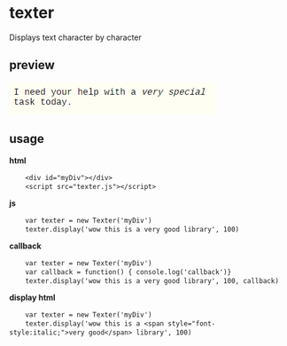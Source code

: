 # texter

Displays text character by character

## preview 

![preview](https://raw.githubusercontent.com/nickhalvorsen/texter/master/demo.gif)

## usage

**html**
``` 
    <div id="myDiv"></div>
    <script src="texter.js"></script>
```

**js**
```
    var texter = new Texter('myDiv')
    texter.display('wow this is a very good library', 100)
```

**callback**
```
    var texter = new Texter('myDiv')
    var callback = function() { console.log('callback')}
    texter.display('wow this is a very good library', 100, callback)
```

**display html**
```
    var texter = new Texter('myDiv')
    texter.display('wow this is a <span style="font-style:italic;">very good</span> library', 100)
```